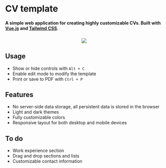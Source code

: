 # CV template

#### A simple web application for creating highly customizable CVs. Built with [Vue.js](https://vuejs.org/) and [Tailwind CSS](https://tailwindcss.com/).

<h3 align="center">
    
[![](https://img.shields.io/badge/Firebase_website-2dc02d)](https://cv-template-9f6e4.firebaseapp.com)

</h3>

## Usage
 - Show or hide controls with `Alt + C`
 - Enable edit mode to modify the template
 - Print or save to PDF with `Ctrl + P`

## Features
 - No server-side data storage, all persistent data is stored in the browser
 - Light and dark themes
 - Fully customizable colors
 - Responsive layout for both desktop and mobile devices

## To do
- Work experience section
- Drag and drop sections and lists
- Customizable contact information